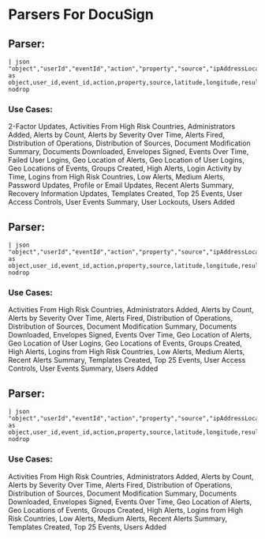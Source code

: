 # Parsers For DocuSign

## Parser:
```
| json "object","userId","eventId","action","property","source","ipAddressLocation.latitude","ipAddressLocation.longitude","result","ipAddressLocation.city","ipAddressLocation.state","ipAddressLocation.country" as object,user_id,event_id,action,property,source,latitude,longitude,result,city,state,country nodrop
```
### Use Cases:
2-Factor Updates, Activities From High Risk Countries, Administrators Added, Alerts by Count, Alerts by Severity Over Time, Alerts Fired, Distribution of Operations, Distribution of Sources, Document Modification Summary, Documents Downloaded, Envelopes Signed, Events Over Time, Failed User Logins, Geo Location of Alerts, Geo Location of User Logins, Geo Locations of Events, Groups Created, High Alerts, Login Activity by Time, Logins from High Risk Countries, Low Alerts, Medium Alerts, Password Updates, Profile or Email Updates, Recent Alerts Summary, Recovery Information Updates, Templates Created, Top 25 Events, User Access Controls, User Events Summary, User Lockouts, Users Added



## Parser:
```
| json "object","userId","eventId","action","property","source","ipAddressLocation.latitude","ipAddressLocation.longitude","result","ipAddressLocation.city","ipAddressLocation.state","ipAddressLocation.country","data" as object,user_id,event_id,action,property,source,latitude,longitude,result,city,state,country,data nodrop
```
### Use Cases:
Activities From High Risk Countries, Administrators Added, Alerts by Count, Alerts by Severity Over Time, Alerts Fired, Distribution of Operations, Distribution of Sources, Document Modification Summary, Documents Downloaded, Envelopes Signed, Events Over Time, Geo Location of Alerts, Geo Location of User Logins, Geo Locations of Events, Groups Created, High Alerts, Logins from High Risk Countries, Low Alerts, Medium Alerts, Recent Alerts Summary, Templates Created, Top 25 Events, User Access Controls, User Events Summary, Users Added



## Parser:
```
| json "object","userId","eventId","action","property","source","ipAddressLocation.latitude","ipAddressLocation.longitude","result","ipAddressLocation.city","ipAddressLocation.state","ipAddressLocation.country","ipAddress" as object,user_id,event_id,action,property,source,latitude,longitude,result,city,state,country,ip nodrop
```
### Use Cases:
Activities From High Risk Countries, Administrators Added, Alerts by Count, Alerts by Severity Over Time, Alerts Fired, Distribution of Operations, Distribution of Sources, Document Modification Summary, Documents Downloaded, Envelopes Signed, Events Over Time, Geo Location of Alerts, Geo Locations of Events, Groups Created, High Alerts, Logins from High Risk Countries, Low Alerts, Medium Alerts, Recent Alerts Summary, Templates Created, Top 25 Events, Users Added


